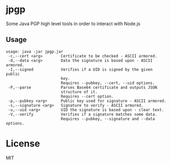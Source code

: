 jpgp
====

Some Java PGP high level tools in order to interact with Node.js

Usage
------

    usage: java -jar jpgp.jar
     -c,--cert <arg>        Certificate to be checked - ASCII armored.
     -d,--data <arg>        Data the signature is based upon - ASCII armored.
     -I,--signed            Verifies if a UID is signed by the given public
                            key.
                            Requires --pubkey, --cert, --uid options.
     -P,--parse             Parses Base64 certificate and outputs JSON
                            structure of it.
                            Requires --cert option.
     -p,--pubkey <arg>      Public key used for signature - ASCII armored.
     -s,--signature <arg>   Signature to verify - ASCII armored.
     -u,--uid <arg>         UID the signature is based upon - clear text.
     -V,--verify            Verifies if a signature matches some data.
                            Requires --pubkey, --signature and --data options.

License
=======

MIT
